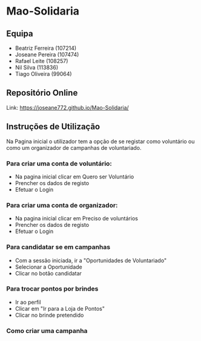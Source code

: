 # Mao-Solidaria

## Equipa
- Beatriz Ferreira (107214)
- Joseane Pereira (107474)
- Rafael Leite (108257)
- Nil Silva (113836)
- Tiago Oliveira (99064)


## Repositório Online

Link: https://joseane772.github.io/Mao-Solidaria/

## Instruções de Utilização

Na Pagina inicial o utilizador tem a opção de se registar como voluntário ou como um organizador de campanhas de voluntariado.

### Para criar uma conta de voluntário:

- Na pagina inicial clicar em Quero ser Voluntário
- Prencher os dados de registo
- Efetuar o Login

### Para criar uma conta de organizador:

- Na pagina inicial clicar em Preciso de voluntários
- Prencher os dados de registo
- Efetuar o Login

### Para candidatar se em campanhas

- Com a sessão iniciada, ir a "Oportunidades de Voluntariado"
- Selecionar a Oportunidade
- Clicar no botão candidatar

### Para trocar pontos por brindes

- Ir ao perfil
- Clicar em "Ir para a Loja de Pontos"
- Clicar no brinde pretendido

### Como criar uma campanha

 
